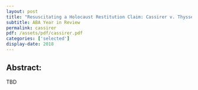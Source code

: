 ```yaml
---
layout: post
title: "Resuscitating a Holocaust Restitution Claim: Cassirer v. Thyssen-Bornemisza Collection"
subtitle: ABA Year in Review
permalink: cassirer
pdf: /assets/pdf/cassirer.pdf
categories: ['selected']
display-date: 2018
---
```


<h2>Abstract:</h2>
TBD
